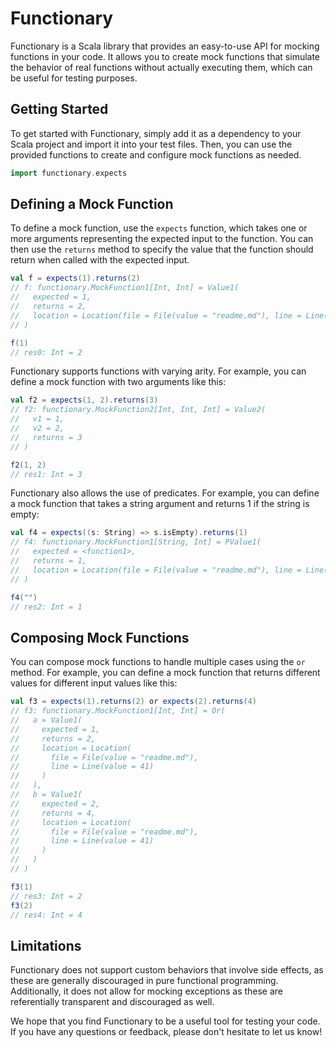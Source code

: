 # Functionary

Functionary is a Scala library that provides an easy-to-use API for mocking functions in your code. It allows you to create mock functions that simulate the behavior of real functions without actually executing them, which can be useful for testing purposes.

## Getting Started

To get started with Functionary, simply add it as a dependency to your Scala project and import it into your test files. Then, you can use the provided functions to create and configure mock functions as needed.

```scala
import functionary.expects
```

## Defining a Mock Function

To define a mock function, use the `expects` function, which takes one or more arguments representing the expected input to the function. You can then use the `returns` method to specify the value that the function should return when called with the expected input.

```scala
val f = expects(1).returns(2)
// f: functionary.MockFunction1[Int, Int] = Value1(
//   expected = 1,
//   returns = 2,
//   location = Location(file = File(value = "readme.md"), line = Line(value = 14))
// )

f(1)
// res0: Int = 2
```

Functionary supports functions with varying arity. For example, you can define a mock function with two arguments like this:
```scala
val f2 = expects(1, 2).returns(3)
// f2: functionary.MockFunction2[Int, Int, Int] = Value2(
//   v1 = 1,
//   v2 = 2,
//   returns = 3
// )

f2(1, 2)
// res1: Int = 3
```

Functionary also allows the use of predicates. For example, you can define a mock function that takes a string argument and returns 1 if the string is empty:
```scala
val f4 = expects((s: String) => s.isEmpty).returns(1)
// f4: functionary.MockFunction1[String, Int] = PValue1(
//   expected = <function1>,
//   returns = 1,
//   location = Location(file = File(value = "readme.md"), line = Line(value = 32))
// )

f4("")
// res2: Int = 1
```

## Composing Mock Functions

You can compose mock functions to handle multiple cases using the `or` method. For example, you can define a mock function that returns different values for different input values like this:

```scala
val f3 = expects(1).returns(2) or expects(2).returns(4) 
// f3: functionary.MockFunction1[Int, Int] = Or(
//   a = Value1(
//     expected = 1,
//     returns = 2,
//     location = Location(
//       file = File(value = "readme.md"),
//       line = Line(value = 41)
//     )
//   ),
//   b = Value1(
//     expected = 2,
//     returns = 4,
//     location = Location(
//       file = File(value = "readme.md"),
//       line = Line(value = 41)
//     )
//   )
// ) 

f3(1)
// res3: Int = 2
f3(2)
// res4: Int = 4
```

## Limitations

Functionary does not support custom behaviors that involve side effects, as these are generally discouraged in pure functional programming. Additionally, it does not allow for mocking exceptions as these are referentially transparent and discouraged as well.

We hope that you find Functionary to be a useful tool for testing your code. If you have any questions or feedback, please don't hesitate to let us know!
